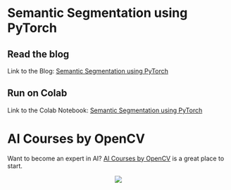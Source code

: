 # Semantic Segmentation using PyTorch


## Read the blog

Link to the Blog: [Semantic Segmentation using PyTorch](https://www.learnopencv.com/pytorch-for-beginners-semantic-segmentation-using-torchvision/)

## Run on Colab

Link to the Colab Notebook: [Semantic Segmentation using PyTorch](https://colab.research.google.com/github/spmallick/learnopencv/blob/master/PyTorch-Segmentation-torchvision/intro-seg.ipynb)


# AI Courses by OpenCV

Want to become an expert in AI? [AI Courses by OpenCV](https://opencv.org/courses/) is a great place to start. 

<a href="https://opencv.org/courses/">
<p align="center"> 
<img src="https://www.learnopencv.com/wp-content/uploads/2020/04/AI-Courses-By-OpenCV-Github.png">
</p>
</a>
